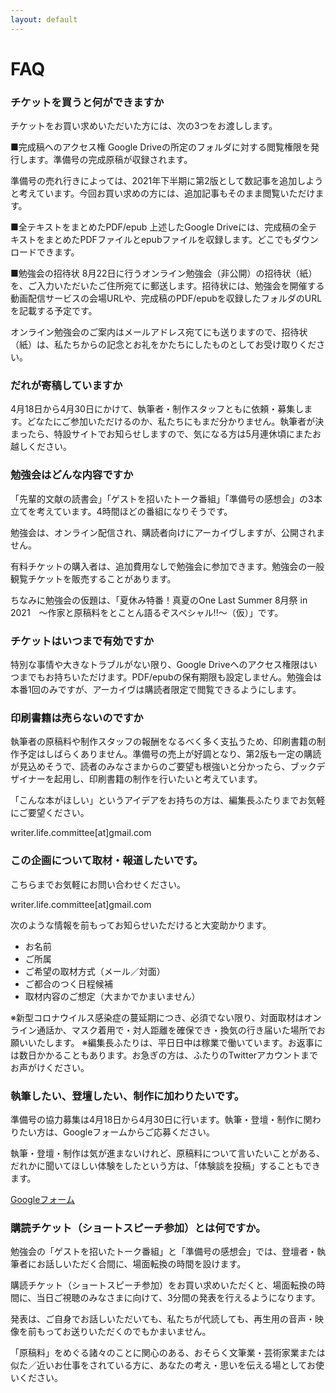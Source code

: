 ```yaml
---
layout: default
---
```


# FAQ

### チケットを買うと何ができますか

チケットをお買い求めいただいた方には、次の3つをお渡しします。

■完成稿へのアクセス権
Google Driveの所定のフォルダに対する閲覧権限を発行します。準備号の完成原稿が収録されます。

準備号の売れ行きによっては、2021年下半期に第2版として数記事を追加しようと考えています。今回お買い求めの方には、追加記事もそのまま閲覧いただけます。

■全テキストをまとめたPDF/epub
上述したGoogle Driveには、完成稿の全テキストをまとめたPDFファイルとepubファイルを収録します。どこでもダウンロードできます。

■勉強会の招待状
8月22日に行うオンライン勉強会（非公開）の招待状（紙）を、ご入力いただいたご住所宛てに郵送します。招待状には、勉強会を開催する動画配信サービスの会場URLや、完成稿のPDF/epubを収録したフォルダのURLを記載する予定です。

オンライン勉強会のご案内はメールアドレス宛てにも送りますので、招待状（紙）は、私たちからの記念とお礼をかたちにしたものとしてお受け取りください。

### だれが寄稿していますか
4月18日から4月30日にかけて、執筆者・制作スタッフともに依頼・募集します。どなたにご参加いただけるのか、私たちにもまだ分かりません。執筆者が決まったら、特設サイトでお知らせしますので、気になる方は5月連休頃にまたお越しください。

### 勉強会はどんな内容ですか
「先輩的文献の読書会」「ゲストを招いたトーク番組」「準備号の感想会」の3本立てを考えています。4時間ほどの番組になりそうです。

勉強会は、オンライン配信され、購読者向けにアーカイヴしますが、公開されません。

有料チケットの購入者は、追加費用なしで勉強会に参加できます。勉強会の一般観覧チケットを販売することがあります。

ちなみに勉強会の仮題は、「夏休み特番！真夏のOne Last Summer 8月祭 in 2021　～作家と原稿料をとことん語るぞスペシャル!!～（仮）」です。

### チケットはいつまで有効ですか
特別な事情や大きなトラブルがない限り、Google Driveへのアクセス権限はいつまでもお持ちいただけます。PDF/epubの保有期限も設定しません。勉強会は本番1回のみですが、アーカイヴは購読者限定で閲覧できるようにします。

### 印刷書籍は売らないのですか
執筆者の原稿料や制作スタッフの報酬をなるべく多く支払うため、印刷書籍の制作予定はしばらくありません。準備号の売上が好調となり、第2版も一定の購読が見込めそうで、読者のみなさまからのご要望も根強いと分かったら、ブックデザイナーを起用し、印刷書籍の制作を行いたいと考えています。

「こんな本がほしい」というアイデアをお持ちの方は、編集長ふたりまでお気軽にご要望ください。

writer.life.committee[at]gmail.com

### この企画について取材・報道したいです。
こちらまでお気軽にお問い合わせください。

writer.life.committee[at]gmail.com

次のような情報を前もってお知らせいただけると大変助かります。
- お名前
- ご所属
- ご希望の取材方式（メール／対面）
- ご都合のつく日程候補
- 取材内容のご想定（大まかでかまいません）

※新型コロナウイルス感染症の蔓延期につき、必須でない限り、対面取材はオンライン通話か、マスク着用で・対人距離を確保でき・換気の行き届いた場所でお願いいたします。
※編集長ふたりは、平日日中は稼業で働いています。お返事には数日かかることもあります。お急ぎの方は、ふたりのTwitterアカウントまでお声がけください。

### 執筆したい、登壇したい、制作に加わりたいです。
準備号の協力募集は4月18日から4月30日に行います。執筆・登壇・制作に関わりたい方は、Googleフォームからご応募ください。

執筆・登壇・制作は気が進まないけれど、原稿料について言いたいことがある、だれかに聞いてほしい体験をしたという方は、「体験談を投稿」することもできます。

[Googleフォーム](https://docs.google.com/forms/d/e/1FAIpQLSddK7-cYI9zzO6wMjTwGqHf9dcVSErruk5bslFF4HAC5QGtbA/viewform)

### 購読チケット（ショートスピーチ参加）とは何ですか。
勉強会の「ゲストを招いたトーク番組」と「準備号の感想会」では、登壇者・執筆者にお話しいただく合間に、場面転換の時間を設けます。

購読チケット（ショートスピーチ参加）をお買い求めいただくと、場面転換の時間に、当日ご視聴のみなさまに向けて、3分間の発表を行えるようになります。

発表は、ご自身でお話しいただいても、私たちが代読しても、再生用の音声・映像を前もってお送りいただくのでもかまいません。

「原稿料」をめぐる諸々のことに関心のある、おそらく文筆業・芸術家業または似た／近いお仕事をされている方に、あなたの考え・思いを伝える場としてお使いください。